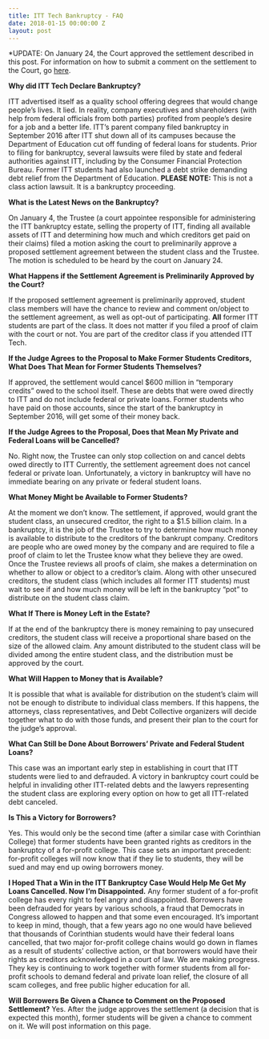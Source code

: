 ```yaml
---
title: ITT Tech Bankruptcy - FAQ
date: 2018-01-15 00:00:00 Z
layout: post
---
```


*UPDATE: On January 24, the Court approved the settlement described in this post. For information on how to submit a comment on the settlement to the Court, go [here](http://docs.google.com/document/d/1H0xr8htYBXtdpBoIxT4J5-fZvM5lfQLmsG2abj_g7zE/edit). 

**Why did ITT Tech Declare Bankruptcy?**

ITT advertised itself as a quality school offering degrees that would change people’s lives. It lied. In reality, company executives and shareholders (with help from federal officials from both parties) profited from people’s desire for a job and a better life. ITT’s parent company filed bankruptcy in September 2016 after ITT shut down all of its campuses because the Department of Education cut off funding of federal loans for students. Prior to filing for bankruptcy, several lawsuits were filed by state and federal authorities against ITT, including by the Consumer Financial Protection Bureau. Former ITT students had also launched a debt strike demanding debt relief from the Department of Education. **PLEASE NOTE:** This is not a class action lawsuit. It is a bankruptcy proceeding. 

**What is the Latest News on the Bankruptcy?**

On January 4, the Trustee (a court appointee responsible for administering the ITT bankruptcy estate, selling the property of ITT, finding all available assets of ITT and determining how much and which creditors get paid on their claims) filed a motion asking the court to preliminarily approve a proposed settlement agreement between the student class and the Trustee.  The motion is scheduled to be heard by the court on January 24. 

**What Happens if the Settlement Agreement is Preliminarily Approved by the Court?**

If the proposed settlement agreement is preliminarily approved, student class members will have the chance to review and comment on/object to the settlement agreement, as well as opt-out of participating. **All** former ITT students are part of the class. It does not matter if you filed a proof of claim with the court or not. You are part of the creditor class if you attended ITT Tech. 

**If the Judge Agrees to the Proposal to Make Former Students Creditors, What Does That Mean for Former Students Themselves?**

If approved, the settlement would cancel $600 million in “temporary credits” owed to the school itself. These are debts that were owed directly to ITT and do not include federal or private loans. Former students who have paid on those accounts, since the start of the bankruptcy in September 2016, will get some of their money back.
 
**If the Judge Agrees to the Proposal, Does that Mean My Private and Federal Loans will be Cancelled?**

No. Right now, the Trustee can only stop collection on and cancel debts owed directly to ITT Currently, the settlement agreement does not cancel federal or private loan. Unfortunately, a victory in bankruptcy will have no immediate bearing on any private or federal student loans. 
 
**What Money Might be Available to Former Students?**

At the moment we don’t know. The settlement, if approved, would grant the student class, an unsecured creditor, the right to a $1.5 billion claim. In a bankruptcy, it is the job of the Trustee to try to determine how much money is available to distribute to the creditors of the bankrupt company. Creditors are people who are owed money by the company and are required to file a proof of claim to let the Trustee know what they believe they are owed. Once the Trustee reviews all proofs of claim, she makes a determination on whether to allow or object to a creditor’s claim. Along with other unsecured creditors, the student class (which includes all former ITT students) must wait to see if and how much money will be left in the bankruptcy “pot” to distribute on the student class claim. 

**What If There is Money Left in the Estate?**

If at the end of the bankruptcy there is money remaining to pay unsecured creditors, the student class will receive a proportional share based on the size of the allowed claim. Any amount distributed to the student class will be divided among the entire student class, and the distribution must be approved by the court. 

**What Will Happen to Money that is Available?**

It is possible that what is available for distribution on the student’s claim will not be enough to distribute to individual class members. If this happens, the attorneys, class representatives, and Debt Collective organizers will decide together what to do with those funds, and present their plan to the court for the judge’s approval.
 
**What Can Still be Done About Borrowers’ Private and Federal Student Loans?**

This case was an important early step in establishing in court that ITT students were lied to and defrauded. A victory in bankruptcy court could be helpful in invaliding other ITT-related debts and the lawyers representing the student class are exploring every option on how to get all ITT-related debt canceled. 
 
**Is This a Victory for Borrowers?**

Yes. This would only be the second time (after a similar case with Corinthian College) that former students have been granted rights as creditors in the bankruptcy of a for-profit college. This case sets an important precedent: for-profit colleges will now know that if they lie to students, they will be sued and may end up owing borrowers money. 
 
**I Hoped That a Win in the ITT Bankruptcy Case Would Help Me Get My Loans Cancelled. Now I’m Disappointed.**
Any former student of a for-profit college has every right to feel angry and disappointed. Borrowers have been defrauded for years by various schools, a fraud that Democrats in Congress allowed to happen and that some even encouraged. It’s important to keep in mind, though, that a few years ago no one would have believed that thousands of Corinthian students would have their federal loans cancelled, that two major for-profit college chains would go down in flames as a result of students’ collective action, or that borrowers would have their rights as creditors acknowledged in a court of law. We are making progress. They key is continuing to work together with former students from all for-profit schools to demand federal and private loan relief, the closure of all scam colleges, and free public higher education for all. 

**Will Borrowers Be Given a Chance to Comment on the Proposed Settlement?**
Yes. After the judge approves the settlement (a decision that is expected this month), former students will be given a chance to comment on it. We will post information on this page. 

